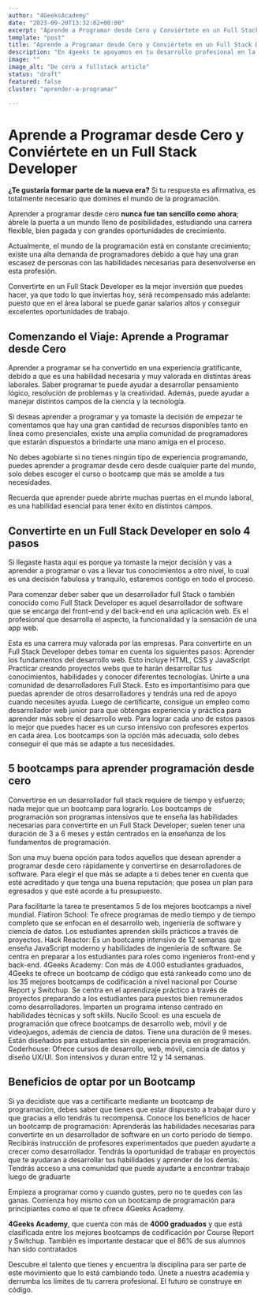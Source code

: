 ```yaml
---
author: "4GeeksAcademy"
date: "2023-09-20T13:32:02+00:00"
excerpt: "Aprende a Programar desde Cero y Conviértete en un Full Stack Developer"
template: "post"
title: "Aprende a Programar desde Cero y Conviértete en un Full Stack Developer"
description: "En 4geeks te apoyamos en tu desarrollo profesional en la industria tech aprende desde cero como ser un full stack"
image: ""
image_alt: "De cero a fullstack article"
status: "draft"
featured: false
cluster: "aprender-a-programar"

---
```


# Aprende a Programar desde Cero y Conviértete en un Full Stack Developer

**¿Te gustaría formar parte de la nueva era?** Si tu respuesta es afirmativa, es totalmente necesario que domines el mundo de la programación.

Aprender a programar desde cero **nunca fue tan sencillo como ahora**; ábrele la puerta a un mundo lleno de posibilidades, estudiando una carrera flexible, bien pagada y con grandes oportunidades de crecimiento. 

Actualmente, el mundo de la programación está en constante crecimiento; existe una alta demanda de programadores debido a que hay una gran escasez de personas con las habilidades necesarias para desenvolverse en esta profesión. 

Convertirte en un Full Stack Developer es la mejor inversión que puedes hacer, ya que todo lo que inviertas hoy, será recompensado más adelante: puesto que en el área laboral se puede ganar salarios altos y conseguir excelentes oportunidades de trabajo. 

## Comenzando el Viaje: Aprende a Programar desde Cero 
Aprender a programar se ha convertido en una experiencia gratificante, debido a que es una habilidad necesaria y muy valorada en distintas áreas laborales. Saber programar te puede ayudar a desarrollar pensamiento lógico, resolución de problemas y la creatividad. Además, puede ayudar a manejar distintos campos de la ciencia y la tecnología. 

Si deseas aprender a programar y ya tomaste la decisión de empezar te comentamos que hay una gran cantidad de recursos disponibles tanto en línea como presenciales, existe una amplia comunidad de programadores que estarán dispuestos a brindarte una mano amiga en el proceso. 

No debes agobiarte si no tienes ningún tipo de experiencia programando, puedes aprender a programar desde cero desde cualquier parte del mundo, solo debes escoger el curso o bootcamp que más se amolde a tus necesidades. 

Recuerda que aprender puede abrirte muchas puertas en el mundo laboral, es una habilidad esencial para tener éxito en distintos campos. 

## Convertirte en un Full Stack Developer en solo **4 pasos**

Si llegaste hasta aquí es porque ya tomaste la mejor decisión y vas a aprender a programar o vas a llevar tus conocimientos a otro nivel, lo cual es una decisión fabulosa y tranquilo, estaremos contigo en todo el proceso.

Para comenzar deber saber que un desarrollador full Stack o también conocido como Full Stack Developer es aquel desarrollador de software que se encarga del front-end y del back-end en una aplicación web. Es el profesional que desarrolla el aspecto, la funcionalidad y la sensación de una app web.  

Esta es una carrera muy valorada por las empresas. Para convertirte en un Full Stack Developer debes tomar en cuenta los siguientes pasos: 
Aprender los fundamentos del desarrollo web. Esto incluye HTML, CSS y JavaScript
Practicar creando proyectos webs que te harán desarrollar tus conocimientos, habilidades y conocer diferentes tecnologías. 
Unirte a una comunidad de desarrolladores Full Stack. Esto es importantísimo para que puedas aprender de otros desarrolladores y tendrás una red de apoyo cuando necesites ayuda. 
Luego de certificarte, consigue un empleo como desarrollador web junior para que obtengas experiencia y práctica para aprender más sobre el desarrollo web. 
Para lograr cada uno de estos pasos lo mejor que puedes hacer es un curso intensivo con profesores expertos en cada área. Los bootcamps son la opción más adecuada, solo debes conseguir el que más se adapte a tus necesidades.

## 5 bootcamps para aprender programación desde cero
Convertirse en un desarrollador full stack requiere de tiempo y esfuerzo; nada mejor que un bootcamp para lograrlo. Los bootcamps de programación son programas intensivos que te enseña las habilidades necesarias para convertirte en un Full Stack Developer; suelen tener una duración de 3 a 6 meses y están centrados en la enseñanza de los fundamentos de programación. 

Son una muy buena opción para todos aquellos que desean aprender a programar desde cero rápidamente y convertirse en desarrolladores de software.  Para elegir el que más se adapte a ti debes tener en cuenta que esté acreditado y que tenga una buena reputación; que posea un plan para egresados y que esté acorde a tu presupuesto. 

Para facilitarte la tarea te presentamos 5 de los mejores bootcamps a nivel mundial. 
Flatiron School: Te ofrece programas de medio tiempo y de tiempo completo que se enfocan en el desarrollo web, ingeniería de software y ciencia de datos. Los estudiantes aprenden skills prácticos a través de proyectos.
Hack Reactor: Es un bootcamp intensivo de 12 semanas que enseña JavaScript moderno y habilidades de ingeniería de software. Se centra en preparar a los estudiantes para roles como ingenieros front-end y back-end.
4Geeks Academy: Con más de 4.000 estudiantes graduados, 4Geeks te ofrece un bootcamp de código que está rankeado como uno de los 35 mejores bootcamps de codificación a nivel nacional por Course Report y Switchup. Se centra en el aprendizaje práctico a través de proyectos preparando a los estudiantes para puestos bien remunerados como desarrolladores. Imparten un programa intenso centrado en habilidades técnicas y soft skills.
Nucilo Scool: es una escuela de programación que ofrece bootcamps de desarrollo web, móvil y de videojuegos, además de ciencia de datos. Tiene una duración de 9 meses. Están diseñados para estudiantes sin experiencia previa en programación.
Coderhouse: Ofrece cursos de desarrollo, web, móvil, ciencia de datos y diseño UX/UI. Son intensivos y duran entre 12 y 14 semanas. 

## Beneficios de optar por un Bootcamp
Si ya decidiste que vas a certificarte mediante un bootcamp de programación, debes saber que tienes que estar dispuesto a trabajar duro y que gracias a ello tendrás tu recompensa. Conoce los beneficios de hacer un  bootcamp de programación: 
Aprenderás las habilidades necesarias para convertirte en un desarrollador de software en un corto periodo de tiempo. 
Recibirás instrucción de profesores experimentados que pueden ayudarte a crecer como desarrollador. 
Tendrás la oportunidad de trabajar en proyectos que te ayudaran a desarrollar tus habilidades y aprender de los demás.
Tendrás acceso a una comunidad que puede ayudarte a encontrar trabajo luego de graduarte

Empieza a programar como y cuando gustes, pero no te quedes con las ganas. Comienza hoy mismo con un bootcamp de programación para principiantes como el que te ofrece 4Geeks Academy. 

**4Geeks Academy**, que cuenta con más de **4000 graduados** y que está clasificada entre los mejores bootcamps de codificación por Course Report y Switchup. También es importante destacar que el 86% de sus alumnos han sido contratados

Descubre el talento que tienes y encuentra la disciplina para ser parte de este movimiento que lo está cambiando todo. Únete a nuestra academia y derrumba los límites de tu carrera profesional. El futuro se construye en código.
